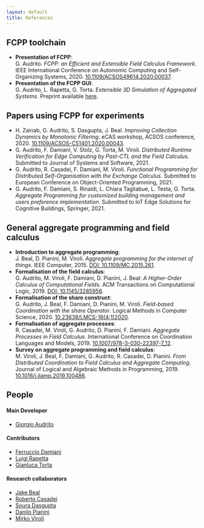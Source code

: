 ```yaml
---
layout: default
title: References
---
```


## FCPP toolchain

- **Presentation of FCPP**: <br/>
  G. Audrito. _FCPP: an Efficient and Extensible Field Calculus Framework_. IEEE International Conference on Autonomic Computing and Self-Organizing Systems, 2020.
  [10.1109/ACSOS49614.2020.00037](https://doi.org/10.1109/ACSOS49614.2020.00037).
- **Presentation of the FCPP GUI**: <br/>
  G. Audrito, L. Rapetta, G. Torta. _Extensible 3D Simulation of Aggregated Systems_. Preprint available [here](http://giorgio.audrito.info/static/fcpp-gui.pdf).

## Papers using FCPP for experiments

- H. Zainab, G. Audrito, S. Dasgupta, J. Beal. _Improving Collection Dynamics by Monotonic Filtering_. eCAS workshop, ACSOS conference, 2020.
  [10.1109/ACSOS-C51401.2020.00043](https://doi.org/10.1109/ACSOS-C51401.2020.00043).
- G. Audrito, F. Damiani, V. Stolz, G. Torta, M. Viroli. _Distributed Runtime Verification for Edge Computing by Past-CTL and the Field Calculus_. Submitted to Journal of Systems and Software, 2021.
- G. Audrito, R. Casadei, F. Damiani, M. Viroli. _Functional Programming for Distributed Self-Organisation with the Exchange Calculus_. Submitted to European Conference on Object-Oriented Programming, 2021.
- G. Audrito, F. Damiani, S. Rinaldi, L. Chiara Tagliabue, L. Testa, G. Torta. _Aggregate Programming for customized building management and users preference implementation_. Submitted to IoT Edge Solutions for Cognitive Buildings, Springer, 2021.

## General aggregate programming and field calculus

- **Introduction to aggregate programming**: <br/>
  J. Beal, D. Pianini, M. Viroli. _Aggregate programming for the internet of things_. IEEE Computer, 2015.
  [DOI: 10.1109/MC.2015.261](https://doi.org/10.1109/MC.2015.261).
- **Formalisation of the field calculus**: <br/>
  G. Audrito, M. Viroli, F. Damiani, D. Pianini, J. Beal: _A Higher-Order Calculus of Computational Fields_. ACM Transactions on Computational Logic, 2019.
  [DOI: 10.1145/3285956](https://doi.org/10.1145/3285956).
- **Formalisation of the share construct**: <br/>
  G. Audrito, J. Beal, F. Damiani, D. Pianini, M. Viroli. _Field-based Coordination with the share Operator_. Logical Methods in Computer Science, 2020.
  [10.23638/LMCS-16(4:1)2020](https://doi.org/10.23638/LMCS-16(4:1)2020).
- **Formalisation of aggregate processes**: <br/>
  R. Casadei, M. Viroli, G. Audrito, D. Pianini, F. Damiani. _Aggregate Processes in Field Calculus_. International Conference on Coordination Languages and Models, 2019.
  [10.1007/978-3-030-22397-7_12](https://doi.org/10.1007/978-3-030-22397-7_12).
- **Survey on aggregate programming and field calculus**: <br/>
  M. Viroli, J. Beal, F. Damiani, G. Audrito, R. Casadei, D. Pianini. _From Distributed Coordination to Field Calculus and Aggregate Computing_. Journal of Logical and Algebraic Methods in Programming, 2019.
  [10.1016/j.jlamp.2019.100486](https://doi.org/10.1016/j.jlamp.2019.100486).

## People

#### Main Developer

- [Giorgio Audrito](http://giorgio.audrito.info/#!/research)

#### Contributors

- [Ferruccio Damiani](http://www.di.unito.it/~damiani)
- [Luigi Rapetta](https://github.com/rapfamily4)
- [Gianluca Torta](http://www.di.unito.it/~torta)

#### Research collaborators

- [Jake Beal](https://jakebeal.github.io)
- [Roberto Casadei](https://robertocasadei.github.io)
- [Soura Dasgupta](https://engineering.uiowa.edu/people/soura-dasgupta)
- [Danilo Pianini](http://www.danilopianini.org)
- [Mirko Viroli](https://apice.unibo.it/xwiki/bin/view/MirkoViroli)
